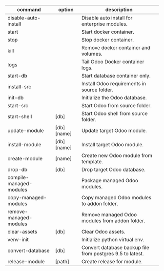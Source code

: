command|option|description
-|-|-
disable-auto-install| |Disable auto install for enterprise modules.
start| |Start docker container.
stop| |Stop docker container.
kill| |Remove docker container and volumes.
logs| |Tail Odoo Docker container logs.
start-db| |Start database container only.
install-src| |Install Odoo requirements in source folder.
init-db| |Initialize the Odoo database.
start-src| |Start Odoo from source folder.
start-shell|[db]|Start Odoo shell from source folder.
update-module|[db] [name]|Update target Odoo module.
install-module|[db] [name]|Install target Odoo module.
create-module|[name]|Create new Odoo module from template.
drop-db|[db]|Drop target Odoo database.
compile-managed-modules| |Package managed Odoo modules.
copy-managed-modules| |Copy managed Odoo modules to addon folder.
remove-managed-modules| |Remove managed Odoo modules from addon folder.
clear-assets|[db]|Clear Odoo assets.
venv-init| |Initialize python virtual env.
convert-database|[db]|Convert database backup file from postgres 9.5 to latest.
release-module|[path]|Create release for module.